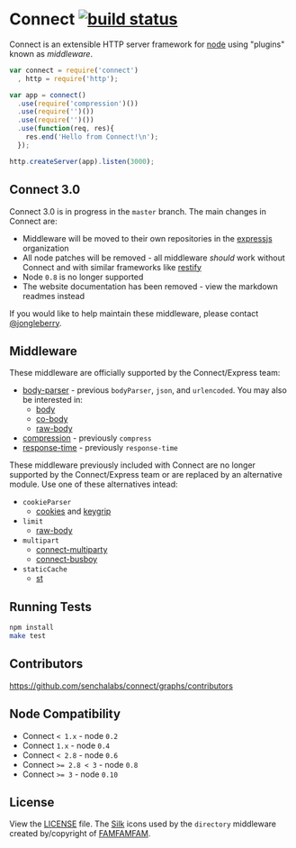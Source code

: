 # Connect [![build status](https://secure.travis-ci.org/senchalabs/connect.png)](http://travis-ci.org/senchalabs/connect)

  Connect is an extensible HTTP server framework for [node](http://nodejs.org) using "plugins" known as _middleware_.

```js
var connect = require('connect')
  , http = require('http');

var app = connect()
  .use(require('compression')())
  .use(require('')())
  .use(require('')())
  .use(function(req, res){
    res.end('Hello from Connect!\n');
  });

http.createServer(app).listen(3000);
```

## Connect 3.0

Connect 3.0 is in progress in the `master` branch. The main changes in Connect are:

- Middleware will be moved to their own repositories in the [expressjs](http://github.com/expressjs) organization
- All node patches will be removed - all middleware _should_ work without Connect and with similar frameworks like [restify](https://github.com/mcavage/node-restify)
- Node `0.8` is no longer supported
- The website documentation has been removed - view the markdown readmes instead

If you would like to help maintain these middleware, please contact [@jongleberry](https://twitter.com/jongleberry).

## Middleware

These middleware are officially supported by the Connect/Express team:

  - [body-parser](https://github.com/expressjs/body-parser) - previous `bodyParser`, `json`, and `urlencoded`. You may also be interested in:
    - [body](https://github.com/raynos/body)
    - [co-body](https://github.com/visionmedia/co-body)
    - [raw-body](https://github.com/stream-utils/raw-body)
  - [compression](https://github.com/expressjs/compression) - previously `compress`
  - [response-time](https://github.com/expressjs/response-time) - previously `response-time`

These middleware previously included with Connect are no longer supported by the Connect/Express team or are replaced by an alternative module. Use one of these alternatives intead:

  - `cookieParser`
    - [cookies](https://github.com/jed/cookies) and [keygrip](https://github.com/jed/keygrip)
  - `limit`
    - [raw-body](https://github.com/stream-utils/raw-body)
  - `multipart`
    - [connect-multiparty](https://github.com/superjoe30/connect-multiparty)
    - [connect-busboy](https://github.com/mscdex/connect-busboy)
  - `staticCache`
    - [st](https://github.com/isaacs/st)

## Running Tests

```bash
npm install
make test
```

## Contributors

 https://github.com/senchalabs/connect/graphs/contributors

## Node Compatibility

  - Connect `< 1.x` - node `0.2`
  - Connect `1.x` - node `0.4`
  - Connect `< 2.8` - node `0.6`
  - Connect `>= 2.8 < 3` - node `0.8`
  - Connect `>= 3` - node `0.10`

## License

View the [LICENSE](https://github.com/senchalabs/connect/blob/master/LICENSE) file. The [Silk](http://www.famfamfam.com/lab/icons/silk/) icons used by the `directory` middleware created by/copyright of [FAMFAMFAM](http://www.famfamfam.com/).
